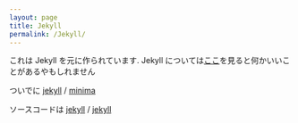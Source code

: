 ```yaml
---
layout: page
title: Jekyll
permalink: /Jekyll/
---
```


これは Jekyll を元に作られています.
Jekyll については[ここ](https://jekyllrb.com/)を見ると何かいいことがあるやもしれません

ついでに
[jekyll][jekyll-organization] /
[minima](https://github.com/jekyll/minima)

ソースコードは
[jekyll][jekyll-organization] /
[jekyll](https://github.com/jekyll/jekyll)


[jekyll-organization]: https://github.com/jekyll
